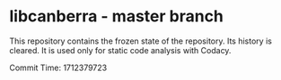 # libcanberra - master branch

This repository contains the frozen state of the repository.
Its history is cleared. It is used only for static code
analysis with Codacy.

Commit Time: 1712379723